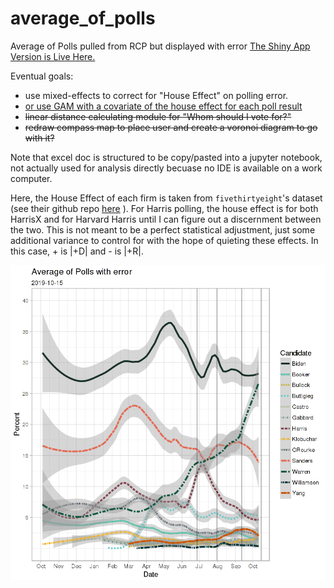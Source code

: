 # average_of_polls
Average of Polls pulled from RCP but displayed with error
[The Shiny App Version is Live Here.](https://acm9q.shinyapps.io/average_of_polls/)


Eventual goals: 
* use mixed-effects to correct for "House Effect" on polling error.
* [or use GAM with a covariate of the house effect for each poll result](https://stats.idre.ucla.edu/r/faq/how-can-i-explore-different-smooths-in-ggplot2/)
* ~~linear distance calculating module for "Whom should I vote for?"~~
* ~~redraw compass map to place user and create a voronoi diagram to go with it?~~

Note that excel doc is structured to be copy/pasted into a jupyter notebook, not actually used for analysis directly becuase no IDE is available on a work computer. 

Here, the House Effect of each firm is taken from `fivethirtyeight`'s dataset (see their github repo [here](https://github.com/fivethirtyeight/data/tree/master/pollster-ratings) ). For Harris polling, the house effect is for both HarrisX and for Harvard Harris until I can figure out a discernment between the two. This is not meant to be a perfect statistical adjustment, just some additional variance to control for with the hope of quieting these effects. In this case, + is |+D| and - is |+R|. 


![Polling Average as of September 18, 2019](https://github.com/McCartneyAC/average_of_polls/blob/master/average_sept_18.png?raw=true)
